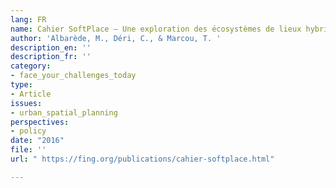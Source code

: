 ```yaml
---
lang: FR
name: Cahier SoftPlace – Une exploration des écosystèmes de lieux hybrides
author: 'Albarède, M., Déri, C., & Marcou, T. '
description_en: ''
description_fr: ''
category:
- face_your_challenges_today
type:
- Article
issues:
- urban_spatial_planning
perspectives:
- policy
date: "2016"
file: ''
url: " https://fing.org/publications/cahier-softplace.html"

---
```

